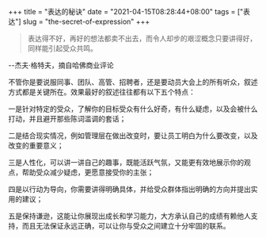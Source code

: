 +++
title = "表达的秘诀"
date = "2021-04-15T08:28:44+08:00"
tags = ["表达"]
slug = "the-secret-of-expression"
+++

> 表达得不好，再好的想法都卖不出去，而令人却步的艰涩概念只要讲得好，同样能引起受众共鸣。

--杰夫·格特夫，摘自哈佛商业评论

不管你是要说服同事、团队、高管、招聘者，还是要动员大会上的所有听众，叙述方式都是关键所在。效果最好的叙述往往都有以下五个特点：

一是针对特定的受众，了解你的目标受众有什么好奇，有什么疑虑，以及会被什么打动，并且避开那些陈词滥调的套话；

二是结合现实情况，例如管理层在做出改变时，要让员工明白为什么要改变，以及改变的重要意义；

三是人性化，可以讲一讲自己的趣事，既能活跃气氛，又能更有效地展示你的观点，帮助受众减少疑虑，更愿意接受你的主张；

四是以行动为导向，你需要讲得明确具体，并给受众群体指出明确的方向并提出实用的建议；

五是保持谦逊，这能让你展现出成长和学习能力，大方承认自己的成绩有赖他人支持，而且无法保证永远正确，可以让你与受众之间建立十分牢固的联系。
